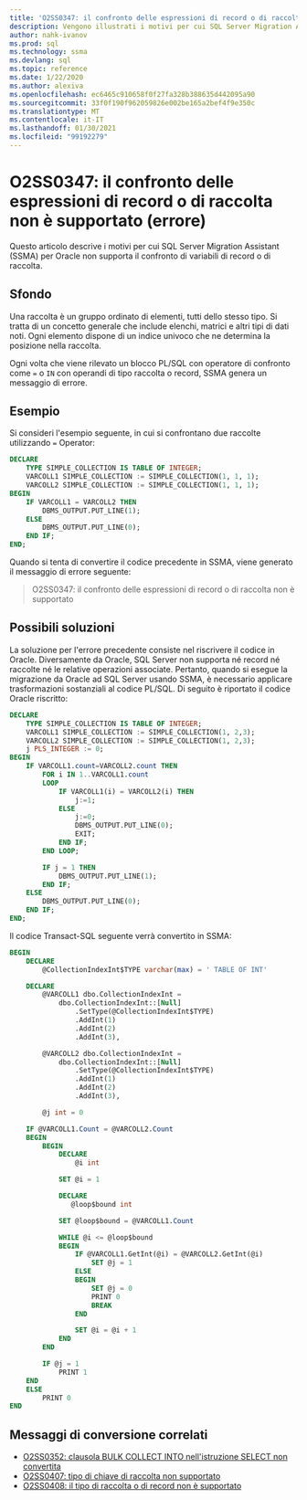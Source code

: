 ```yaml
---
title: 'O2SS0347: il confronto delle espressioni di record o di raccolta non è supportato (errore)'
description: Vengono illustrati i motivi per cui SQL Server Migration Assistant (SSMA) per Oracle non supporta il confronto di variabili di record o di raccolta.
author: nahk-ivanov
ms.prod: sql
ms.technology: ssma
ms.devlang: sql
ms.topic: reference
ms.date: 1/22/2020
ms.author: alexiva
ms.openlocfilehash: ec6465c910658f0f27fa328b388635d442095a90
ms.sourcegitcommit: 33f0f190f962059826e002be165a2bef4f9e350c
ms.translationtype: MT
ms.contentlocale: it-IT
ms.lasthandoff: 01/30/2021
ms.locfileid: "99192279"
---
```

# <a name="o2ss0347-comparison-of-record-or-collection-expressions-is-not-supported-error"></a>O2SS0347: il confronto delle espressioni di record o di raccolta non è supportato (errore)

Questo articolo descrive i motivi per cui SQL Server Migration Assistant (SSMA) per Oracle non supporta il confronto di variabili di record o di raccolta.

## <a name="background"></a>Sfondo

Una raccolta è un gruppo ordinato di elementi, tutti dello stesso tipo. Si tratta di un concetto generale che include elenchi, matrici e altri tipi di dati noti. Ogni elemento dispone di un indice univoco che ne determina la posizione nella raccolta.

Ogni volta che viene rilevato un blocco PL/SQL con operatore di confronto come `=` o `IN` con operandi di tipo raccolta o record, SSMA genera un messaggio di errore.

## <a name="example"></a>Esempio

Si consideri l'esempio seguente, in cui si confrontano due raccolte utilizzando `=` Operator:

```sql
DECLARE
    TYPE SIMPLE_COLLECTION IS TABLE OF INTEGER;
    VARCOLL1 SIMPLE_COLLECTION := SIMPLE_COLLECTION(1, 1, 1);
    VARCOLL2 SIMPLE_COLLECTION := SIMPLE_COLLECTION(1, 1, 1);
BEGIN
    IF VARCOLL1 = VARCOLL2 THEN
        DBMS_OUTPUT.PUT_LINE(1);
    ELSE
        DBMS_OUTPUT.PUT_LINE(0);
    END IF;
END;
```

Quando si tenta di convertire il codice precedente in SSMA, viene generato il messaggio di errore seguente:

> O2SS0347: il confronto delle espressioni di record o di raccolta non è supportato

## <a name="possible-remedies"></a>Possibili soluzioni

La soluzione per l'errore precedente consiste nel riscrivere il codice in Oracle. Diversamente da Oracle, SQL Server non supporta né record né raccolte né le relative operazioni associate. Pertanto, quando si esegue la migrazione da Oracle ad SQL Server usando SSMA, è necessario applicare trasformazioni sostanziali al codice PL/SQL. Di seguito è riportato il codice Oracle riscritto:

```sql
DECLARE
    TYPE SIMPLE_COLLECTION IS TABLE OF INTEGER;
    VARCOLL1 SIMPLE_COLLECTION := SIMPLE_COLLECTION(1, 2,3);
    VARCOLL2 SIMPLE_COLLECTION := SIMPLE_COLLECTION(1, 2,3);
    j PLS_INTEGER := 0;
BEGIN
    IF VARCOLL1.count=VARCOLL2.count THEN
        FOR i IN 1..VARCOLL1.count
        LOOP
            IF VARCOLL1(i) = VARCOLL2(i) THEN
                j:=1;
            ELSE
                j:=0;
                DBMS_OUTPUT.PUT_LINE(0);
                EXIT;
            END IF;
        END LOOP;

        IF j = 1 THEN
            DBMS_OUTPUT.PUT_LINE(1);
        END IF;
    ELSE
        DBMS_OUTPUT.PUT_LINE(0);
    END IF;
END;
```

Il codice Transact-SQL seguente verrà convertito in SSMA:

```sql
BEGIN
    DECLARE
        @CollectionIndexInt$TYPE varchar(max) = ' TABLE OF INT'

    DECLARE
        @VARCOLL1 dbo.CollectionIndexInt =
            dbo.CollectionIndexInt::[Null]
                .SetType(@CollectionIndexInt$TYPE)
                .AddInt(1)
                .AddInt(2)
                .AddInt(3),

        @VARCOLL2 dbo.CollectionIndexInt =
            dbo.CollectionIndexInt::[Null]
                .SetType(@CollectionIndexInt$TYPE)
                .AddInt(1)
                .AddInt(2)
                .AddInt(3),

        @j int = 0

    IF @VARCOLL1.Count = @VARCOLL2.Count
    BEGIN
        BEGIN
            DECLARE
                @i int

            SET @i = 1

            DECLARE
               @loop$bound int

            SET @loop$bound = @VARCOLL1.Count

            WHILE @i <= @loop$bound
            BEGIN
                IF @VARCOLL1.GetInt(@i) = @VARCOLL2.GetInt(@i)
                    SET @j = 1
                ELSE
                BEGIN
                    SET @j = 0
                    PRINT 0
                    BREAK
                END

                SET @i = @i + 1
            END
        END

        IF @j = 1
            PRINT 1
    END
    ELSE
        PRINT 0
END
```

## <a name="related-conversion-messages"></a>Messaggi di conversione correlati

* [O2SS0352: clausola BULK COLLECT INTO nell'istruzione SELECT non convertita](o2ss0352.md)
* [O2SS0407: tipo di chiave di raccolta non supportato](o2ss0407.md)
* [O2SS0408: il tipo di raccolta o di record non è supportato](o2ss0408.md)
